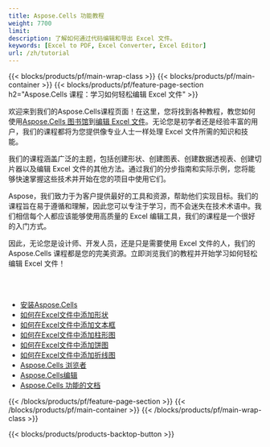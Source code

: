 ```yaml
---
title: Aspose.Cells 功能教程
weight: 7700
limit:
description: 了解如何通过代码编辑和导出 Excel 文件。
keywords: [Excel to PDF, Excel Converter, Excel Editor]
url: /zh/tutorial
---
```

{{< blocks/products/pf/main-wrap-class >}}
{{< blocks/products/pf/main-container >}}
{{< blocks/products/pf/feature-page-section h2="Aspose.Cells 课程：学习如何轻松编辑 Excel 文件" >}}

<p>
欢迎来到我们的Aspose.Cells课程页面！在这里，您将找到各种教程，教您如何使用<a href="https://www.nuget.org/packages/Aspose.Cells">Aspose.Cells 图书馆</a>到<a href="https://products.aspose.app/cells/editor/">编辑 Excel 文件</a>。无论您是初学者还是经验丰富的用户，我们的课程都将为您提供像专业人士一样处理 Excel 文件所需的知识和技能。
</p>
<p>
我们的课程涵盖广泛的主题，包括创建形状、创建图表、创建数据透视表、创建切片器以及编辑 Excel 文件的其他方法。通过我们的分步指南和实际示例，您将能够快速掌握这些技术并开始在您的项目中使用它们。</p>
<p>
Aspose，我们致力于为客户提供最好的工具和资源，帮助他们实现目标。我们的课程旨在易于遵循和理解，因此您可以专注于学习，而不会迷失在技术术语中。我们相信每个人都应该能够使用高质量的 Excel 编辑工具，我们的课程是一个很好的入门方式。</p>
<p>
因此，无论您是设计师、开发人员，还是只是需要使用 Excel 文件的人，我们的 Aspose.Cells 课程都是您的完美资源。立即浏览我们的教程并开始学习如何轻松编辑 Excel 文件！
</p>

<br />
<br />

<div class="code-sample">
    <ul class="link-list">
        <li class="link-item"><a href="https://docs.aspose.com/cells/net/installation/">安装Aspose.Cells</a></li>
        <li class="link-item"><a href="add-shapes-in-excel">如何在Excel文件中添加形状</a></li>
        <li class="link-item"><a href="add-textbox-in-excel">如何在Excel文件中添加文本框</a></li>
        <li class="link-item"><a href="add-column-chart-in-excel">如何在Excel文件中添加柱形图</a></li>
        <li class="link-item"><a href="add-pie-chart-in-excel">如何在Excel文件中添加饼图</a></li>
        <li class="link-item"><a href="add-line-chart-in-excel">如何在Excel文件中添加折线图</a></li>
        <li class="link-item"><a href="https://products.aspose.app/cells/viewer/">Aspose.Cells 浏览者</a></li> 
        <li class="link-item"><a href="https://products.aspose.app/cells/editor/">Aspose.Cells编辑</a></li>        
        <li class="link-item"><a href="https://docs.aspose.com/cells/net/features/">Aspose.Cells 功能的文档</a></li>
    </ul>
</div>



{{< /blocks/products/pf/feature-page-section >}}
{{< /blocks/products/pf/main-container >}}
{{< /blocks/products/pf/main-wrap-class >}}

{{< blocks/products/products-backtop-button >}}